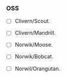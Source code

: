 ### OSS

- [ ] Clivern/Scout.
- [ ] Clivern/Mandrill.
- [ ] Norwik/Moose.
- [ ] Norwik/Bobcat.
- [ ] Norwil/Orangutan.

